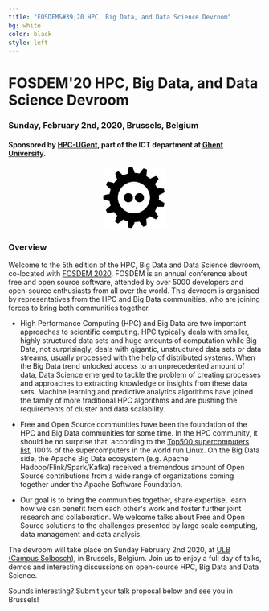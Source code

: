```yaml
---
title: "FOSDEM&#39;20 HPC, Big Data, and Data Science Devroom"
bg: white
color: black
style: left
---
```


# FOSDEM&#39;20 HPC, Big Data, and Data Science Devroom

<div style="text-align:center;">
  <span class="fa-stack subtlecircle" style="font-size:64px; background:rgba(0,128,0,0.1)">
    <i class="fa fa-circle fa-stack-2x text-white"></i>
    <i class="fa fa-server fa-stack-1x text-green"></i>
  </span>
</div>

### Sunday, February 2nd, 2020, Brussels, Belgium

#### Sponsored by [HPC-UGent](https://ugent.be/hpc), part of the ICT department at [Ghent University](https://www.ugent.be/en).

<div style="text-align:center;">
  <a href="https://fosdem.org/2019"><img src="img/fosdem-logo.png"/></a>
</div>


### Overview

Welcome to the 5th edition of the HPC, Big Data and Data Science devroom,
co-located with [FOSDEM 2020](https://fosdem.org/2020/). FOSDEM is an annual
conference about free and open source software, attended by over 5000
developers and open-source enthusiasts from all over the world. This devroom
is organised by representatives from the HPC and Big Data communities,
who are joining forces to bring both communities together.

- High Performance Computing (HPC) and Big Data are two important approaches to scientific computing.
  HPC typically deals with smaller, highly structured data sets and huge amounts of computation while
  Big Data, not surprisingly, deals with gigantic, unstructured data sets or data streams, usually
  processed with the help of distributed systems.
  When the Big Data trend unlocked access to an unprecedented amount of data, Data
  Science emerged to tackle the problem of creating processes and approaches to extracting
  knowledge or insights from these data sets. Machine learning and predictive analytics algorithms
  have joined the family of more traditional HPC algorithms and are pushing the requirements of
  cluster and data scalability.

- Free and Open Source communities have been the foundation of the HPC and Big Data communities
  for some time. In the HPC community, it should be no surprise that, according to the
  [Top500 supercomputers list](http://www.top500.org/statistics/details/osfam/1), 100% of the
  supercomputers in the world run Linux.
  On the Big Data side, the Apache Big Data ecosystem (e.g. Apache Hadoop/Flink/Spark/Kafka) received a
  tremendous amount of Open Source contributions from a wide range of organizations coming together
  under the Apache Software Foundation.

- Our goal is to bring the communities together, share expertise, learn how we can benefit from each
  other's work and foster further joint research and collaboration. We welcome talks about Free and Open Source
  solutions to the challenges presented by large scale computing, data management and data analysis.

The devroom will take place on Sunday February 2nd 2020, at
[ULB (Campus Solbosch)](https://www.openstreetmap.org/node/1632534522), in Brussels, Belgium. Join us to
enjoy a full day of talks, demos and interesting discussions on open-source HPC, Big Data and Data Science.

Sounds interesting? Submit your talk proposal below and see you in Brussels!


